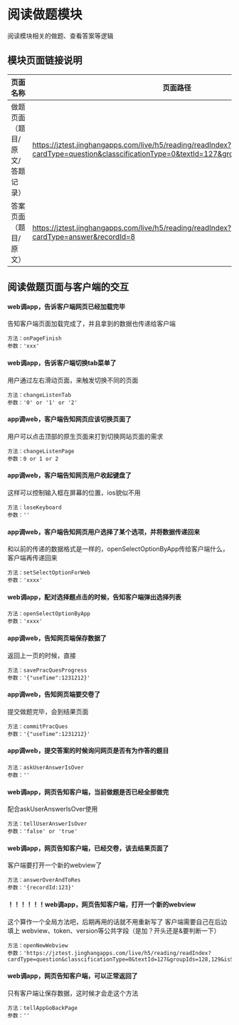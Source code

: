 <!-- 模块大标题 -->
# 阅读做题模块
<!-- 模块说明 -->
阅读模块相关的做题、查看答案等逻辑

<!--项目功能模块说明-->
## 模块页面链接说明
| 页面名称 | 页面路径 | 传参说明 | 支持平台 |
|--------|---------|---------|---------|
| 做题页面（题目/原文/答题记录） | https://jztest.jinghangapps.com/live/h5/reading/readIndex?cardType=question&classcificationType=0&textId=127&groupIds=128,129&isStart=0 | cardType=question<br/>classcificationType=0<br/>textId=127<br/>groupIds=128,129<br/>isStart=0 | webview | 
| 答案页面（题目/原文） | https://jztest.jinghangapps.com/live/h5/reading/readIndex?cardType=answer&recordId=8 | cardType=answer<br/>recordId=8 | webview | 


## 阅读做题页面与客户端的交互

#### web调app，告诉客户端网页已经加载完毕
告知客户端页面加载完成了，并且拿到的数据也传递给客户端
```
方法：onPageFinish
参数：'xxx'
```

#### web调app，告诉客户端切换tab菜单了
用户通过左右滑动页面，来触发切换不同的页面
```
方法：changeListenTab
参数：'0' or '1' or '2'
```

#### app调web，客户端告知网页应该切换页面了
用户可以点击顶部的原生页面来打到切换网站页面的需求
```
方法：changeListenPage
参数：0 or 1 or 2
```

#### app调web，客户端告知网页用户收起键盘了
这样可以控制输入框在屏幕的位置，ios貌似不用
```
方法：loseKeyboard
参数：''
```

#### app调web，客户端告知网页用户选择了某个选项，并将数据传递回来
和以前的传递的数据格式是一样的，openSelectOptionByApp传给客户端什么，客户端再传递回来
```
方法：setSelectOptionForWeb
参数：'xxxx'
```

#### web调app，配对选择题点击的时候，告知客户端弹出选择列表
```
方法：openSelectOptionByApp
参数：'xxxx'
```

#### app调web，告知网页端保存数据了
返回上一页的时候，直接
```
方法：savePracQuesProgress
参数：'{"useTime":1231212}'
```

#### app调web，告知网页端要交卷了
提交做题完毕，会到结果页面
```
方法：commitPracQues
参数：'{"useTime":1231212}'
```

#### app调web，提交答案的时候询问网页是否有为作答的题目
```
方法：askUserAnswerIsOver
参数：''
```

#### web调app，网页告知客户端，当前做题是否已经全部做完
配合askUserAnswerIsOver使用
```
方法：tellUserAnswerIsOver
参数：'false' or 'true'
```

#### web调app，网页告知客户端，已经交卷，该去结果页面了
客户端要打开一个新的webview了
```
方法：answerOverAndToRes
参数：'{recordId:123}'
```

#### ！！！！！！web调app，网页告知客户端，打开一个新的webview
这个算作一个全局方法吧，后期再用的话就不用重新写了
客户端需要自己在后边填上  webview、token、version等公共字段（是加？开头还是&要判断一下）
```
方法：openNewWebview
参数：'https://jztest.jinghangapps.com/live/h5/reading/readIndex?cardType=question&classcificationType=0&textId=127&groupIds=128,129&isStart=0'
```

#### web调app，网页告知客户端，可以正常返回了
只有客户端让保存数据，这时候才会走这个方法
```
方法：tellAppGoBackPage
参数：''
```
